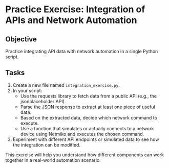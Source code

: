 # Practice Exercise: Integration of APIs and Network Automation

## Objective
Practice integrating API data with network automation in a single Python script.

## Tasks
1. Create a new file named `integration_exercise.py`.
2. In your script:
   - Use the requests library to fetch data from a public API (e.g., the jsonplaceholder API).
   - Parse the JSON response to extract at least one piece of useful data.
   - Based on the extracted data, decide which network command to execute.
   - Use a function that simulates or actually connects to a network device using Netmiko and executes the chosen command.
3. Experiment with different API endpoints or simulated data to see how the integration can be modified.

This exercise will help you understand how different components can work together in a real-world automation scenario.
